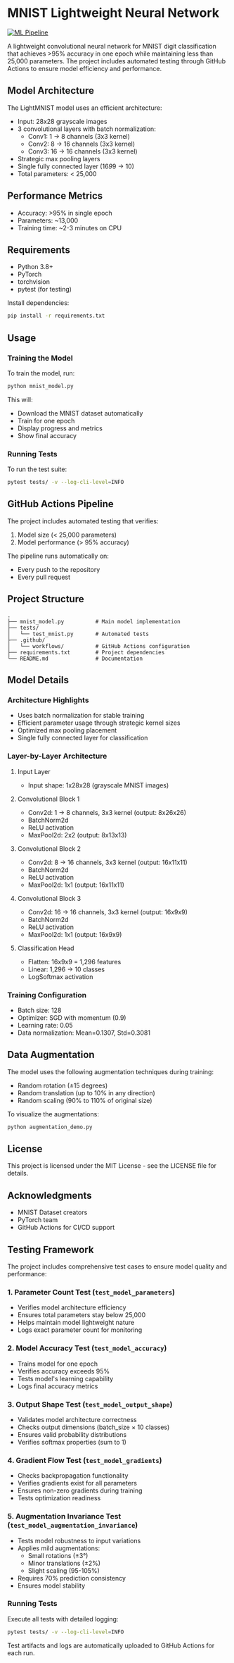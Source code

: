 # MNIST Lightweight Neural Network

[![ML Pipeline](https://github.com/shubhjadhav/mnist-lightweight/actions/workflows/test_model.yml/badge.svg)](https://github.com/shubhjadhav/mnist-lightweight/actions/workflows/test_model.yml)

A lightweight convolutional neural network for MNIST digit classification that achieves >95% accuracy in one epoch while maintaining less than 25,000 parameters. The project includes automated testing through GitHub Actions to ensure model efficiency and performance.

## Model Architecture

The LightMNIST model uses an efficient architecture:
- Input: 28x28 grayscale images
- 3 convolutional layers with batch normalization:
  - Conv1: 1 → 8 channels (3x3 kernel)
  - Conv2: 8 → 16 channels (3x3 kernel)
  - Conv3: 16 → 16 channels (3x3 kernel)
- Strategic max pooling layers
- Single fully connected layer (16*9*9 → 10)
- Total parameters: < 25,000

## Performance Metrics
- Accuracy: >95% in single epoch
- Parameters: ~13,000
- Training time: ~2-3 minutes on CPU

## Requirements

- Python 3.8+
- PyTorch
- torchvision
- pytest (for testing)

Install dependencies:
```bash
pip install -r requirements.txt
```

## Usage

### Training the Model
To train the model, run:
```bash
python mnist_model.py
```

This will:
- Download the MNIST dataset automatically
- Train for one epoch
- Display progress and metrics
- Show final accuracy

### Running Tests
To run the test suite:

```bash
pytest tests/ -v --log-cli-level=INFO
```

## GitHub Actions Pipeline

The project includes automated testing that verifies:
1. Model size (< 25,000 parameters)
2. Model performance (> 95% accuracy)

The pipeline runs automatically on:
- Every push to the repository
- Every pull request

## Project Structure

```
.
├── mnist_model.py          # Main model implementation
├── tests/
│   └── test_mnist.py       # Automated tests
├── .github/
│   └── workflows/          # GitHub Actions configuration
├── requirements.txt        # Project dependencies
└── README.md               # Documentation
```

## Model Details

### Architecture Highlights
- Uses batch normalization for stable training
- Efficient parameter usage through strategic kernel sizes
- Optimized max pooling placement
- Single fully connected layer for classification

### Layer-by-Layer Architecture
1. Input Layer
   - Input shape: 1x28x28 (grayscale MNIST images)

2. Convolutional Block 1
   - Conv2d: 1 → 8 channels, 3x3 kernel (output: 8x26x26)
   - BatchNorm2d
   - ReLU activation
   - MaxPool2d: 2x2 (output: 8x13x13)

3. Convolutional Block 2
   - Conv2d: 8 → 16 channels, 3x3 kernel (output: 16x11x11)
   - BatchNorm2d
   - ReLU activation
   - MaxPool2d: 1x1 (output: 16x11x11)

4. Convolutional Block 3
   - Conv2d: 16 → 16 channels, 3x3 kernel (output: 16x9x9)
   - BatchNorm2d
   - ReLU activation
   - MaxPool2d: 1x1 (output: 16x9x9)

5. Classification Head
   - Flatten: 16x9x9 = 1,296 features
   - Linear: 1,296 → 10 classes
   - LogSoftmax activation

### Training Configuration
- Batch size: 128
- Optimizer: SGD with momentum (0.9)
- Learning rate: 0.05
- Data normalization: Mean=0.1307, Std=0.3081

## Data Augmentation
The model uses the following augmentation techniques during training:
- Random rotation (±15 degrees)
- Random translation (up to 10% in any direction)
- Random scaling (90% to 110% of original size)

To visualize the augmentations:
```bash
python augmentation_demo.py
```

## License

This project is licensed under the MIT License - see the LICENSE file for details.

## Acknowledgments

- MNIST Dataset creators
- PyTorch team
- GitHub Actions for CI/CD support

## Testing Framework

The project includes comprehensive test cases to ensure model quality and performance:

### 1. Parameter Count Test (`test_model_parameters`)
- Verifies model architecture efficiency
- Ensures total parameters stay below 25,000
- Helps maintain model lightweight nature
- Logs exact parameter count for monitoring

### 2. Model Accuracy Test (`test_model_accuracy`)
- Trains model for one epoch
- Verifies accuracy exceeds 95%
- Tests model's learning capability
- Logs final accuracy metrics

### 3. Output Shape Test (`test_model_output_shape`)
- Validates model architecture correctness
- Checks output dimensions (batch_size × 10 classes)
- Ensures valid probability distributions
- Verifies softmax properties (sum to 1)

### 4. Gradient Flow Test (`test_model_gradients`)
- Checks backpropagation functionality
- Verifies gradients exist for all parameters
- Ensures non-zero gradients during training
- Tests optimization readiness

### 5. Augmentation Invariance Test (`test_model_augmentation_invariance`)
- Tests model robustness to input variations
- Applies mild augmentations:
  - Small rotations (±3°)
  - Minor translations (±2%)
  - Slight scaling (95-105%)
- Requires 70% prediction consistency
- Ensures model stability

### Running Tests

Execute all tests with detailed logging:
```bash
pytest tests/ -v --log-cli-level=INFO
```

Test artifacts and logs are automatically uploaded to GitHub Actions for each run.